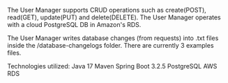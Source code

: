 The User Manager supports CRUD operations such as create(POST), read(GET), update(PUT) and delete(DELETE). The User Manager operates with a cloud PostgreSQL DB in Amazon's RDS.

The User Manager writes database changes (from requests) into .txt files inside the /database-changelogs folder. There are currently 3 examples files.

Technologies utilized:
Java 17
Maven
Spring Boot 3.2.5 
PostgreSQL
AWS RDS

